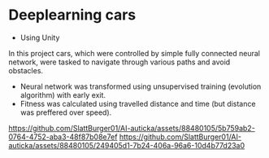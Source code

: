 # Deeplearning cars
- Using Unity

In this project cars, which were controlled by simple fully connected neural network, were tasked to navigate through various paths and avoid obstacles.

- Neural network was transformed using unsupervised training (evolution algorithm) with early exit.
- Fitness was calculated using travelled distance and time (but distance was preffered over speed).

https://github.com/SlattBurger01/AI-auticka/assets/88480105/5b759ab2-0764-4752-aba3-48f87b08e7ef
https://github.com/SlattBurger01/AI-auticka/assets/88480105/249405d1-7b24-406a-96a6-10d4b77d23a0
